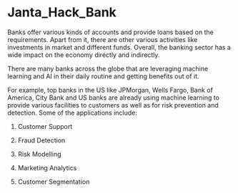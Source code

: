 # Janta_Hack_Bank

Banks offer various kinds of accounts and provide loans based on the requirements. Apart from it, there are other various activities like investments in market and different funds. Overall, the banking sector has a wide impact on the economy directly and indirectly.

There are many banks across the globe that are leveraging machine learning and AI in their daily routine and getting benefits out of it.

For example, top banks in the US like JPMorgan, Wells Fargo, Bank of America, City Bank and US banks are already using machine learning to provide various facilities to customers as well as for risk prevention and detection. Some of the applications include:

1. Customer Support

2. Fraud Detection

3. Risk Modelling

4. Marketing Analytics

5. Customer Segmentation
